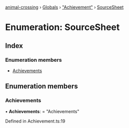 [animal-crossing](../README.md) › [Globals](../globals.md) › ["Achievement"](../modules/_achievement_.md) › [SourceSheet](_achievement_.sourcesheet.md)

# Enumeration: SourceSheet

## Index

### Enumeration members

* [Achievements](_achievement_.sourcesheet.md#achievements)

## Enumeration members

###  Achievements

• **Achievements**: = "Achievements"

Defined in Achievement.ts:19
